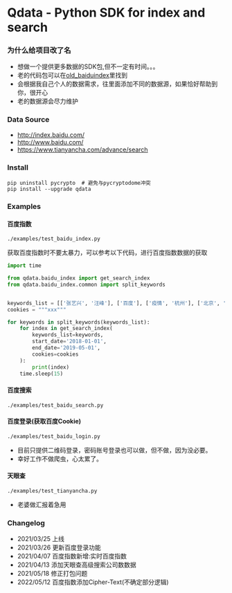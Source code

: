 # Qdata - Python SDK for index and search

### 为什么给项目改了名

* 想做一个提供更多数据的SDK包,但不一定有时间。。。
* 老的代码包可以在<a href="https://github.com/longxiaofei/spider-BaiduIndex/tree/old_baiduindex">old_baiduindex</a>里找到
* 会根据我自己个人的数据需求，往里面添加不同的数据源，如果恰好帮助到你，很开心
* 老的数据源会尽力维护

### Data Source

* http://index.baidu.com/
* http://www.baidu.com/
* https://www.tianyancha.com/advance/search

### Install

```shell script
pip uninstall pycrypto  # 避免与pycryptodome冲突
pip install --upgrade qdata
```

### Examples

#### 百度指数
`./examples/test_baidu_index.py`

获取百度指数时不要太暴力，可以参考以下代码，进行百度指数数据的获取

```python
import time

from qdata.baidu_index import get_search_index
from qdata.baidu_index.common import split_keywords


keywords_list = [['张艺兴', '汪峰'], ['百度'], ['疫情', '杭州'], ['北京', '疫情'], ['猫粮'], ['流浪猫']]
cookies = """xxx"""

for keywords in split_keywords(keywords_list):
    for index in get_search_index(
        keywords_list=keywords,
        start_date='2018-01-01',
        end_date='2019-05-01',
        cookies=cookies
    ):
        print(index)
    time.sleep(15)

```

#### 百度搜索
`./examples/test_baidu_search.py`

#### 百度登录(获取百度Cookie)
`./examples/test_baidu_login.py`

* 目前只提供二维码登录，密码账号登录也可以做，但不做，因为没必要。
* 幸好工作不做爬虫，心太累了。

#### 天眼查
`./examples/test_tianyancha.py`

* 老婆做汇报着急用

### Changelog

* 2021/03/25 上线
* 2021/03/26 更新百度登录功能
* 2021/04/07 百度指数新增:实时百度指数
* 2021/04/13 添加天眼查高级搜索公司数数据
* 2021/05/18 修正打包问题
* 2022/05/12 百度指数添加Cipher-Text(不确定部分逻辑)
